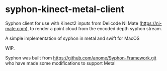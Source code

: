 # syphon-kinect-metal-client
Syphon client for use with Kinect2 inputs from Delicode NI Mate (https://ni-mate.com), to render a point cloud from the encoded depth syphon stream.

A simple implementation of syphon in metal and swift for MacOS

WIP.

Syphon was built from https://github.com/anome/Syphon-Framework.git who have made some modifications to support Metal
